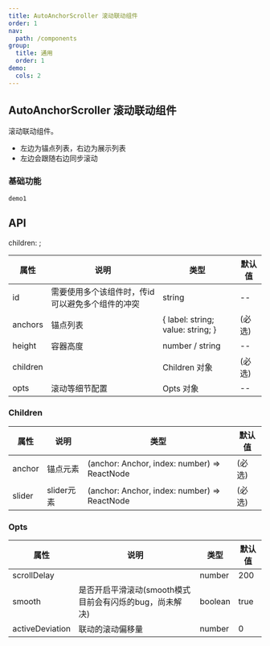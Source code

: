```yaml
---
title: AutoAnchorScroller 滚动联动组件
order: 1
nav:
  path: /components
group:
  title: 通用
  order: 1
demo:
  cols: 2
---
```


## AutoAnchorScroller 滚动联动组件

滚动联动组件。

- 左边为锚点列表，右边为展示列表
- 左边会跟随右边同步滚动

### 基础功能

<style>
  #autoanchorscroller-demo-demo2 > .dumi-default-previewer-demo {
    display: none;
  }
</style>

<code src='./demos/demo1/index.tsx'>demo1</code>
<code src='./demos/demo2/index.tsx' title="demo2" description="请访问: [Demo2](/juln-rc/~demos/autoanchorscroller-demo-demo2)"></code>

## API

children: ;

| 属性     | 说明                                             | 类型                              | 默认值 |
| -------- | ------------------------------------------------ | --------------------------------- | ------ |
| id       | 需要使用多个该组件时，传id可以避免多个组件的冲突 | string                            | --     |
| anchors  | 锚点列表                                         | { label: string; value: string; } | (必选) |
| height   | 容器高度                                         | number / string                   | --     |
| children |                                                  | Children 对象                     | (必选) |
| opts     | 滚动等细节配置                                   | Opts 对象                         | --     |

### Children

| 属性   | 说明       | 类型                                         | 默认值 |
| ------ | ---------- | -------------------------------------------- | ------ |
| anchor | 锚点元素   | (anchor: Anchor, index: number) => ReactNode | (必选) |
| slider | slider元素 | (anchor: Anchor, index: number) => ReactNode | (必选) |

### Opts

| 属性            | 说明                                                    | 类型    | 默认值 |
| --------------- | ------------------------------------------------------- | ------- | ------ |
| scrollDelay     |                                                         | number  | 200    |
| smooth          | 是否开启平滑滚动(smooth模式目前会有闪烁的bug，尚未解决) | boolean | true   |
| activeDeviation | 联动的滚动偏移量                                        | number  | 0      |
